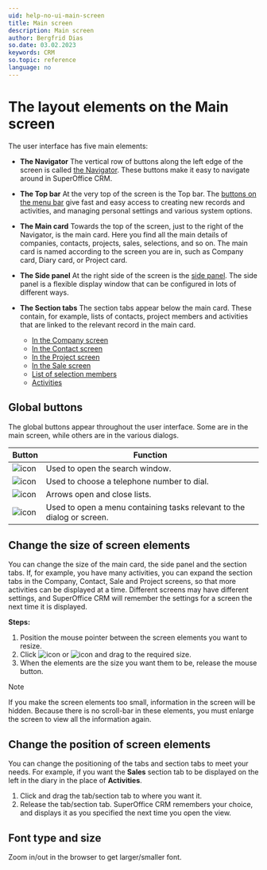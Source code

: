 ```yaml
---
uid: help-no-ui-main-screen
title: Main screen
description: Main screen
author: Bergfrid Dias
so.date: 03.02.2023
keywords: CRM
so.topic: reference
language: no
---
```


# The layout elements on the Main screen

The user interface has five main elements:

* **The Navigator**
    The vertical row of buttons along the left edge of the screen is called [the Navigator][1]. These buttons make it easy to navigate around in SuperOffice CRM.

* **The Top bar**
    At the very top of the screen is the Top bar. The [buttons on the menu bar][2] give fast and easy access to creating new records and activities, and managing personal settings and various system options.

* **The Main card**
    Towards the top of the screen, just to the right of the Navigator, is the main card. Here you find all the main details of companies, contacts, projects, sales, selections, and so on. The main card is named according to the screen you are in, such as Company card, Diary card, or Project card.

* **The Side panel**
    At the right side of the screen is the [side panel][3]. The side panel is a flexible display window that can be configured in lots of different ways.

* **The Section tabs**
    The section tabs appear below the main card. These contain, for example, lists of contacts, project members and activities that are linked to the relevant record in the main card.

  * [In the Company screen][10]
  * [In the Contact screen][11]
  * [In the Project screen][15]
  * [In the Sale screen][17]
  * [List of selection members][19]
  * [Activities][13]

## <a id="global-buttons" />Global buttons

The global buttons appear throughout the user interface. Some are in the main screen, while others are in the various dialogs.

| Button | Function |
|---|---|
| ![icon][img4] | Used to open the search window. |
| ![icon][img3] | Used to choose a telephone number to dial. |
| ![icon][img2] | Arrows open and close lists. |
| ![icon][img1] | Used to open a menu containing tasks relevant to the dialog or screen. |

## Change the size of screen elements

You can change the size of the main card, the side panel and the section tabs. If, for example, you have many activities, you can expand the section tabs in the Company, Contact, Sale and Project screens, so that more activities can be displayed at a time. Different screens may have different settings, and SuperOffice CRM will remember the settings for a screen the next time it is displayed.

**Steps:**

1. Position the mouse pointer between the screen elements you want to resize.
2. Click ![icon][img11] or ![icon][img12] and drag to the required size.
3. When the elements are the size you want them to be, release the mouse button.

> [!NOTE]
> If you make the screen elements too small, information in the screen will be hidden. Because there is no scroll-bar in these elements, you must enlarge the screen to view all the information again.

## Change the position of screen elements

You can change the positioning of the tabs and section tabs to meet your needs. For example, if you want the **Sales** section tab to be displayed on the left in the diary in the place of **Activities**.

1. Click and drag the tab/section tab to where you want it.
2. Release the tab/section tab. SuperOffice CRM remembers your choice, and displays it as you specified the next time you open the view.

## Font type and size

Zoom in/out in the browser to get larger/smaller font.

<!-- Referenced links -->
[1]: navigator.md
[2]: buttons-in-menu-bar.md
[3]: side-panel.md
[10]: ../../../company/learn/screen/index.md
[11]: ../../../contact/learn/screen/index.md
[13]: ../../../diary/learn/screen/activities-tab.md
[15]: ../../../project/learn/screen/index.md
[17]: ../../../sale/learn/screen/index.md
[19]: ../../../search-options/selection/learn/screen/index.md

<!-- Referenced images -->
[img1]: ../../../../media/icons/btn-menu.png
[img2]: ../../../../../common/icons/dropdown-icon.png
[img3]: ../../../../../common/icons/phone.png
[img4]: ../../../../../common/icons/search-icon-black.png
[img11]: ../../../../../common/icons/dragger-vert-h32.png
[img12]: ../../../../../common/icons/dragger-hori-h32.png

